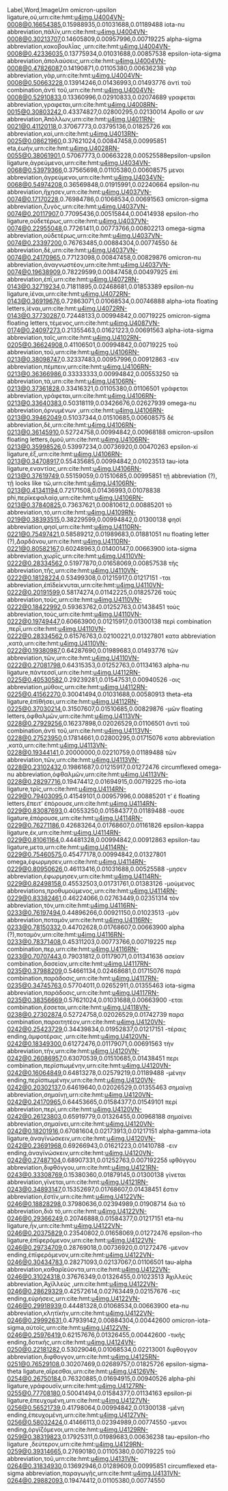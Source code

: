 Label,Word,ImageUrn
omicron-upsilon ligature,οὐ,urn:cite:hmt:u4img.U4004VN-0008@0.16654385,0.15988935,0.01031688,0.01189488
iota-nu abbreviation,πάλϊν,urn:cite:hmt:u4img.U4004VN-0008@0.30213707,0.14605809,0.00957996,0.00719225
alpha-sigma abbreviation,κακοβουλΐας ,urn:cite:hmt:u4img.U4004VN-0008@0.42336035,0.13775934,0.01031688,0.00857538
epsilon-iota-sigma abbreviation,ἀπολαύσεις,urn:cite:hmt:u4img.U4004VN-0008@0.47826087,0.14190871,0.01105380,0.00636238
γὰρ abbreviation,γὰρ,urn:cite:hmt:u4img.U4004VN-0008@0.50663228,0.13914246,0.01436993,0.01493776
ἀντὶ τοῦ combination,ἀντὶ τοῦ,urn:cite:hmt:u4img.U4004VN-0008@0.52910833,0.13360996,0.02910833,0.02074689
γραφεται abbreviation,γραφεται,urn:cite:hmt:u4img.U4008RN-0015@0.30803242,0.43374827,0.02800295,0.02130014
Apollo or ων abbreviation,Ἀπόλλων,urn:cite:hmt:u4img.U4011RN-0021@0.41120118,0.37067773,0.03795136,0.01825726
και abbreviation,καὶ,urn:cite:hmt:u4img.U4013RN-0025@0.08621960,0.37621024,0.00847458,0.00995851
eta,ἐωήν,urn:cite:hmt:u4img.U4028RN-0055@0.38061901,0.57067773,0.00663228,0.00525588epsilon-upsilon ligature,ἀγρεύμενοι,urn:cite:hmt:u4img.U4034VN-0068@0.53979366,0.37565698,0.01105380,0.00608575
μενοι abbreviation,ἀγρεύμενοι,urn:cite:hmt:u4img.U4034VN-0068@0.54974208,0.36569848,0.01915991,0.02240664
epsilon-nu abbreviation,ἤχησεν,urn:cite:hmt:u4img.U4037VN-0074@0.17170228,0.76984786,0.01068534,0.00691563
omicron-sigma abbreviation,ζυγὸς,urn:cite:hmt:u4img.U4037VN-0074@0.20117907,0.77095436,0.00515844,0.00414938
epsilon-rho ligature,οὐδετέρως,urn:cite:hmt:u4img.U4037VN-0074@0.22955048,0.77261411,0.00773766,0.00802213
omega-sigma abbreviation,οὐδετέρως,urn:cite:hmt:u4img.U4037VN-0074@0.23397200,0.76763485,0.00884304,0.00774550
δὲ abbreviation,δὲ,urn:cite:hmt:u4img.U4037VN-0074@0.24170965,0.77123098,0.00847458,0.00829876
omicron-nu abbreviation,ἀναγνωστέον,urn:cite:hmt:u4img.U4037VN-0074@0.19638909,0.78229599,0.00847458,0.00497925
ἐπὶ abbreviation,ἐπῒ,urn:cite:hmt:u4img.U4072RN-0143@0.32719234,0.71811895,0.02468681,0.01853389
epsilon-nu ligature,ἰέναι,urn:cite:hmt:u4img.U4072RN-0143@0.36919676,0.72863071,0.01068534,0.00746888
alpha-iota floating letters,ἰέναι,urn:cite:hmt:u4img.U4072RN-0143@0.37730287,0.72448133,0.00994842,0.00719225
omicron-sigma floating letters,τέμενος,urn:cite:hmt:u4img.U4087VN-0174@0.24097273,0.21355463,0.01621223,0.00691563
alpha-iota-sigma abbreviation,ταῖς,urn:cite:hmt:u4img.U4102RN-0205@0.36624908,0.41106501,0.00994842,0.00719225
τοῦ abbreviation,τοῦ,urn:cite:hmt:u4img.U4106RN-0213@0.38098747,0.32337483,0.00957996,0.00912863
-ειν abbreviation,πέμπειν,urn:cite:hmt:u4img.U4106RN-0213@0.36366986,0.33333333,0.00994842,0.00553250
τὰ abbreviation,τὰ,urn:cite:hmt:u4img.U4106RN-0213@0.37361828,0.33416321,0.01105380,0.01106501
γράφεται abbreviation,γράφεται,urn:cite:hmt:u4img.U4106RN-0213@0.33640383,0.50318119,0.03426676,0.02627939
omega-nu abbreviation,ὀρνυμένων ,urn:cite:hmt:u4img.U4106RN-0213@0.39462049,0.51037344,0.01510685,0.00608575
δὲ abbreviation,δὲ,urn:cite:hmt:u4img.U4106RN-0213@0.36145910,0.52724758,0.00994842,0.00968188
omicron-upsilon floating letters,ὁμοῦ,urn:cite:hmt:u4img.U4106RN-0213@0.35998526,0.53997234,0.00736920,0.00470263
epsilon-xi ligature,ἐξ,urn:cite:hmt:u4img.U4106RN-0213@0.34708917,0.55435685,0.00994842,0.01023513
tau-iota ligature,εναντίας,urn:cite:hmt:u4img.U4106RN-0213@0.37619749,0.55159059,0.01510685,0.00995851
τῇ abbreviation (?), τῇ  looks like τῶ,urn:cite:hmt:u4img.U4106RN-0213@0.41341194,0.72171508,0.01436993,0.01078838
phi,περϊκεφαλαίᾳ,urn:cite:hmt:u4img.U4106RN-0213@0.37840825,0.73637621,0.00810612,0.00885201
τὸ abbreviation,τὸ,urn:cite:hmt:u4img.U4109RN-0219@0.38393515,0.38229599,0.00994842,0.01300138
φησί abbreviation,φησί,urn:cite:hmt:u4img.U4110RN-0221@0.75497421,0.58589212,0.01989683,0.01881051
nu floating letter (?),Δαρδάνου,urn:cite:hmt:u4img.U4110RN-0221@0.80582167,0.60248963,0.01400147,0.00663900
iota-sigma abbreviation,χωρῒς,urn:cite:hmt:u4img.U4110VN-0222@0.28334562,0.51977870,0.01658069,0.00857538
τῆς abbreviation,τῆς,urn:cite:hmt:u4img.U4110VN-0222@0.18128224,0.53499308,0.01215917,0.01217151
-ται abbreviation,ἐπϊδείκνυται,urn:cite:hmt:u4img.U4110VN-0222@0.20191599,0.58174274,0.01142225,0.01825726
τοὺς abbreviation,τοὺς,urn:cite:hmt:u4img.U4110VN-0222@0.18422992,0.59363762,0.01252763,0.01438451
τοὺς abbreviation,τοὺς,urn:cite:hmt:u4img.U4110VN-0222@0.19749447,0.60663900,0.01215917,0.01300138
περὶ combination ,περῒ,urn:cite:hmt:u4img.U4110VN-0222@0.28334562,0.61576763,0.02100221,0.01327801
κατα abbreviation ,κατὰ,urn:cite:hmt:u4img.U4110VN-0222@0.19380987,0.64287690,0.01989683,0.01493776
τῶν abbreviation,τῶν,urn:cite:hmt:u4img.U4110VN-0222@0.27081798,0.64315353,0.01252763,0.01134163
alpha-nu ligature,πάντεσσϊ,urn:cite:hmt:u4img.U4112RN-0225@0.40530582,0.29239281,0.01547531,0.00940526
-οις abbreviation,μύθοις,urn:cite:hmt:u4img.U4112RN-0225@0.41562270,0.30041494,0.01031688,0.00580913
theta-eta ligature,ἐπϊθήσει,urn:cite:hmt:u4img.U4112RN-0225@0.37030214,0.31507607,0.01510685,0.00829876
-μῶν floating letters,ὀφθαλμῶν,urn:cite:hmt:u4img.U4113VN-0228@0.27929256,0.16237898,0.02026529,0.01106501
ἀντὶ τοῦ combination,ἀντὶ τοῦ,urn:cite:hmt:u4img.U4113VN-0228@0.27523950,0.17814661,0.02800295,0.01715076
κατα abbreviation ,κατὰ,urn:cite:hmt:u4img.U4113VN-0228@0.19344141,0.20000000,0.02210759,0.01189488
τῶν abbreviation,τῶν,urn:cite:hmt:u4img.U4113VN-0228@0.23102432,0.19861687,0.01215917,0.01272476
circumflexed omega-nu abbreviation,ὀφθαλμῶν,urn:cite:hmt:u4img.U4113VN-0228@0.28297716,0.19474412,0.01694915,0.00719225
rho-iota ligature,τρϊς,urn:cite:hmt:u4img.U4114RN-0229@0.79403095,0.41549101,0.00957996,0.00885201
τ’ ἐ floating letters,ἔπειτ’ ἐπόρουσε,urn:cite:hmt:u4img.U4114RN-0229@0.83087693,0.40553250,0.01584377,0.01189488
-ουσε ligature,ἐπόρουσε,urn:cite:hmt:u4img.U4114RN-0229@0.76271186,0.42683264,0.01768607,0.01161826
epsilon-kappa ligature,ἐκ,urn:cite:hmt:u4img.U4114RN-0229@0.81061164,0.44481328,0.00994842,0.00912863
epsilon-tau ligature,μετα,urn:cite:hmt:u4img.U4114RN-0229@0.75460575,0.45477178,0.00994842,0.01327801
omega,ἐφωρμησεν,urn:cite:hmt:u4img.U4114RN-0229@0.80950626,0.46113416,0.01031688,0.00525588
-μησεν abbreviation,ἐφωρμησεν,urn:cite:hmt:u4img.U4114RN-0229@0.82498158,0.45532503,0.01731761,0.01383126
-μούμενος abbreviations,προθυμούμενος,urn:cite:hmt:u4img.U4114RN-0229@0.83382461,0.46224066,0.02763449,0.02351314
τὸν abbreviation,τὸν,urn:cite:hmt:u4img.U4116RN-0233@0.76197494,0.44896266,0.00921150,0.01023513
-μὸν abbreviation,ποταμὸν,urn:cite:hmt:u4img.U4116RN-0233@0.78150332,0.44702628,0.01768607,0.00663900
alpha (?),ποταμὸν,urn:cite:hmt:u4img.U4116RN-0233@0.78371408,0.45311203,0.00773766,0.00719225
περ combination,περ,urn:cite:hmt:u4img.U4116RN-0233@0.70707443,0.79031812,0.01179071,0.01134163δ
ασείαν combination,δασείαν,urn:cite:hmt:u4img.U4117RN-0235@0.37988209,0.54661134,0.02468681,0.01715076
παρά combination,παράδοσις,urn:cite:hmt:u4img.U4117RN-0235@0.34745763,0.57704011,0.02652911,0.01355463
iota-sigma abbreviation,παράδοσις,urn:cite:hmt:u4img.U4117RN-0235@0.38356669,0.57621024,0.01031688,0.00663900
-εται combination,ἔσσεται,urn:cite:hmt:u4img.U4118VN-0238@0.27302874,0.52724758,0.02026529,0.01742739
παρα combination,παραιτητέον,urn:cite:hmt:u4img.U4120VN-0242@0.25423729,0.34439834,0.01952837,0.01217151
-τέραις ending,ἀμφοτέραις ,urn:cite:hmt:u4img.U4120VN-0242@0.18349300,0.61272476,0.01179071,0.00691563
τὴν abbreviation,τὴν,urn:cite:hmt:u4img.U4120VN-0242@0.26086957,0.63070539,0.01510685,0.01438451
περι combination,περϊσπωμένην,urn:cite:hmt:u4img.U4120VN-0242@0.16064849,0.64813278,0.02579219,0.01189488
-μένην ending,περϊσπωμένην,urn:cite:hmt:u4img.U4120VN-0242@0.20302137,0.64619640,0.02026529,0.01355463
σημαίνῃ abbreviation,σημαίνῃ,urn:cite:hmt:u4img.U4120VN-0242@0.24170965,0.64453665,0.01584377,0.01549101
περί abbreviation,περί,urn:cite:hmt:u4img.U4120VN-0242@0.26123803,0.65919779,0.01326455,0.00968188
σημαίνει abbreviation,σημαίνει,urn:cite:hmt:u4img.U4120VN-0242@0.18201916,0.67081604,0.02173913,0.01217151
alpha-gamma-iota ligature,ἀναγϊνώσκειν,urn:cite:hmt:u4img.U4120VN-0242@0.23691968,0.69266943,0.01621223,0.01410788
-ειν ending,ἀναγϊνώσκειν,urn:cite:hmt:u4img.U4120VN-0242@0.27487104,0.68907331,0.01252763,0.00719225δ
ιφθόγγου abbreviation,διφθόγγου,urn:cite:hmt:u4img.U4121RN-0243@0.33308769,0.15380360,0.01879145,0.01300138
γίνεται abbreviation,γϊνεται,urn:cite:hmt:u4img.U4121RN-0243@0.34893147,0.15352697,0.01768607,0.01438451
ἔστιν abbreviation,ἔστϊν,urn:cite:hmt:u4img.U4122VN-0246@0.18828298,0.37980636,0.02394989,0.01908714
διὰ τὸ abbreviation,διὰ τὸ,urn:cite:hmt:u4img.U4122VN-0246@0.29366249,0.20746888,0.01584377,0.01217151
eta-nu ligature,ἦν,urn:cite:hmt:u4img.U4122VN-0246@0.20375829,0.23540802,0.01658069,0.01272476
epsilon-rho ligature,ἐπϊφερόμενον,urn:cite:hmt:u4img.U4122VN-0246@0.29734709,0.28769018,0.00736920,0.01272476
-μενον ending,ἐπϊφερόμενον,urn:cite:hmt:u4img.U4122VN-0246@0.30434783,0.28271093,0.02137067,0.01106501
tau-alpha abbreviation,καθαρϊεύοντα,urn:cite:hmt:u4img.U4122VN-0246@0.31024318,0.37676349,0.01326455,0.01023513
Ἀχιλλεύς abbreviation,Ἀχϊλλεὺς ,urn:cite:hmt:u4img.U4122VN-0246@0.28629329,0.42572614,0.02763449,0.02157676
-εις ending,εὑρήσεις,urn:cite:hmt:u4img.U4122VN-0246@0.29918939,0.44481328,0.01068534,0.00663900
eta-nu abbreviation,κλητϊκὴν,urn:cite:hmt:u4img.U4122VN-0246@0.29992631,0.47939142,0.00884304,0.00442600
omicron-iota-sigma,αὐτοῖς,urn:cite:hmt:u4img.U4122VN-0246@0.25976419,0.62157676,0.01326455,0.00442600
-τικῆς ending,δοτικῆς,urn:cite:hmt:u4img.U4124VN-0250@0.22181282,0.53029046,0.01068534,0.02213001
διφθογγον abbreviation,διφθογγον,urn:cite:hmt:u4img.U4125RN-0251@0.76529108,0.30207469,0.02689757,0.01825726
epsilon-sigma-theta ligature,αἵρεσθαι,urn:cite:hmt:u4img.U4126VN-0254@0.26750184,0.76320885,0.01694915,0.00940526
alpha-phi ligature,γράφουσϊν,urn:cite:hmt:u4img.U4127RN-0255@0.77708180,0.50041494,0.01584377,0.01134163
epsilon-pi ligature,ἐπευχομένη,urn:cite:hmt:u4img.U4127VN-0256@0.56521739,0.41798064,0.00994842,0.01300138
-μένη ending,ἐπευχομένη,urn:cite:hmt:u4img.U4127VN-0256@0.58032424,0.41466113,0.02394989,0.00774550
-μενοι ending,ὀργϊζόμενοι,urn:cite:hmt:u4img.U4129RN-0259@0.38319823,0.17925311,0.01989683,0.00636238
tau-epsilon-rho ligature ,δεύτερον,urn:cite:hmt:u4img.U4129RN-0259@0.39314665,0.27690180,0.01105380,0.00719225
τοῦ abbreviation,τοῦ,urn:cite:hmt:u4img.U4131VN-0264@0.31834930,0.13692946,0.01289609,0.00995851
circumflexed eta-sigma abbreviation,παραγωγῆς,urn:cite:hmt:u4img.U4131VN-0264@0.29882093,0.19474412,0.01105380,0.00774550
                    